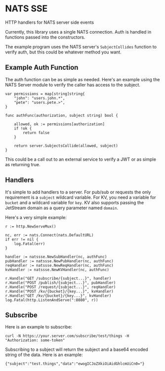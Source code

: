 # NATS SSE

HTTP handlers for NATS server side events

Currently, this library uses a single NATS connection. Auth is handled in functions passed into the constructors. 

The example program uses the NATS server's `SubjectCollides` function to verify auth, but this could be whatever method you want.

## Example Auth Function

The auth function can be as simple as needed. Here's an example using the NATS Server module to verify the caller has access to the subject.

```
var permissions = map[string]string{
	"john": "users.john.*",
	"pete": "users.pete.>",
}

func authFunc(authorization, subject string) bool {

	allowed, ok := permissions[authorization]
	if !ok {
		return false
	}

	return server.SubjectsCollide(allowed, subject)
}
```

This could be a call out to an external service to verify a JWT or as simple as returning true. 

## Handlers

It's simple to add handlers to a server. For pub/sub or requests the only requirement is a `subject` wildcard variable. For KV, you need a variable for `bucket` and a wildcard variable for `key`. KV also supports passing the JetStream domain as a query parameter named `domain`. 

Here's a very simple example: 

```
r := http.NewServeMux()

nc, err := nats.Connect(nats.DefaultURL)
if err != nil {
	log.Fatal(err)
}

handler := natssse.NewSubHandler(nc, authFunc)
pubHandler := natssse.NewPubHandler(nc, authFunc)
reqHandler := natssse.NewReqHandler(nc, authFunc)
kvHandler := natssse.NewKVHandler(nc, authFunc)

r.Handle("GET /subscribe/{subject...}", handler)
r.Handle("POST /publish/{subject...}", pubHandler)
r.Handle("POST /request/{subject...}", reqHandler)
r.Handle("POST /kv/{bucket}/{key...}", kvHandler)
r.Handle("GET /kv/{bucket}/{key...}", kvHandler)
log.Fatal(http.ListenAndServe(":8080", r))
```

## Subscribe

Here is an example to subscribe:

```
curl -N https://your.server.com/subscribe/test/things -H "Authorization: some-token"

```

Subscribing to a subject will return the subject and a base64 encoded string of the data. Here is an example:

```
{"subject":"test.things","data":"ewogICJoZXkiOiAidGhlcmUiCn0="}

```
